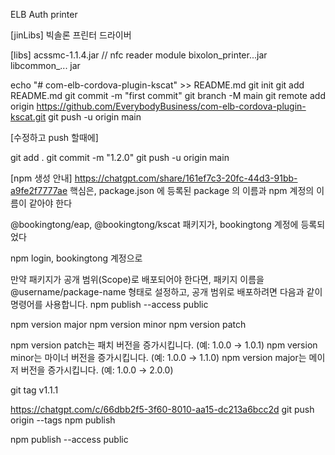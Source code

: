 ELB Auth printer

[jinLibs]
빅솔론 프린터 드라이버

[libs]
acssmc-1.1.4.jar    // nfc reader module
bixolon_printer...jar   
libcommon_... jar



echo "# com-elb-cordova-plugin-kscat" >> README.md
git init
git add README.md
git commit -m "first commit"
git branch -M main
git remote add origin https://github.com/EverybodyBusiness/com-elb-cordova-plugin-kscat.git
git push -u origin main


[수정하고 push 할때에]

git add .
git commit -m "1.2.0"
git push -u origin main


[npm 생성 안내]
https://chatgpt.com/share/161ef7c3-20fc-44d3-91bb-a9fe2f7777ae
핵심은, package.json 에 등록된 package 의 이름과 npm 계정의 이름이 같아야 한다

@bookingtong/eap, @bookingtong/kscat 패키지가, bookingtong 계정에 등록되었다

npm login, bookingtong 계정으로

만약 패키지가 공개 범위(Scope)로 배포되어야 한다면, 패키지 이름을 @username/package-name 형태로 설정하고, 공개 범위로 배포하려면 다음과 같이 명령어를 사용합니다.
npm publish --access public

npm version major
npm version minor
npm version patch

npm version patch는 패치 버전을 증가시킵니다. (예: 1.0.0 → 1.0.1)
npm version minor는 마이너 버전을 증가시킵니다. (예: 1.0.0 → 1.1.0)
npm version major는 메이저 버전을 증가시킵니다. (예: 1.0.0 → 2.0.0)

git tag v1.1.1

https://chatgpt.com/c/66dbb2f5-3f60-8010-aa15-dc213a6bcc2d
git push origin --tags
npm publish

npm publish --access public
